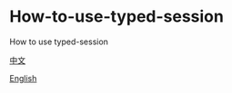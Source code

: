 # How-to-use-typed-session
How to use typed-session

[中文](中文/01-PingPong.md)

[English](English/01-PingPong.md)